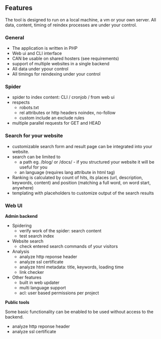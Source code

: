## Features

The tool is designed to run on a local machine, a vm or your own server. All data, content, timing of reindex processes are under your control.

### General

  * The application is written in PHP
  * Web ui and CLI interface
  * CAN be usable on shared hosters (see requirements)
  * support of multiple websites in a single backend
  * All data under ypour control
  * All timings for reindexing under your control

### Spider

  * spider to index content: CLI / cronjob / from web ui
  * respects
    * robots.txt
    * rel attributes or http headers noindex, no-follow
    * custom include an exclude rules
  * multiple parallel requests for GET and HEAD

### Search for your website

* customizable search form and result page can be integrated into your website.
* search can be limited to 
  * a path eg. /blog/ or /docs/ - if you structured your website it will be useful for you
  * an language (requires lang attribute in html tag)
* Ranking is calculated by count of hits, its places (url, description, keywords, content) and position (matching a full word, on word start, anywhere)
* templating with placeholders to customize output of the search results 


### Web UI

**Admin backend**

* Spidering
  * verify work of the spider: search content
  * test search index
* Website search
  * check entered search commands of your visitors
* Analysis
  * analyze http reponse header
  * analyze ssl certificate
  * analyze html metadata: title, keywords, loading time
  * link checker
* Other features
  * built in web updater
  * multi language support
  * acl: user based permissions per project

**Public tools**

Some basic functionality can be enabled to be used without access to the backend.

* analyze http reponse header
* analyze ssl certificate
